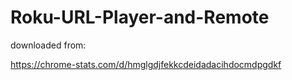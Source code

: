 # Roku-URL-Player-and-Remote


downloaded from:

https://chrome-stats.com/d/hmglgdjfekkcdeidadacihdocmdpgdkf
